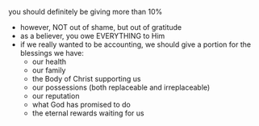 
you should definitely be giving more than 10%
- however, NOT out of shame, but out of gratitude
- as a believer, you owe EVERYTHING to Him
- if we really wanted to be accounting, we should give a portion for the blessings we have:
  - our health
  - our family
  - the Body of Christ supporting us
  - our possessions (both replaceable and irreplaceable)
  - our reputation
  - what God has promised to do
  - the eternal rewards waiting for us
